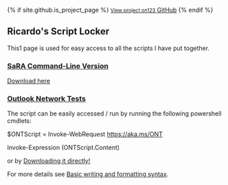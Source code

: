 {% if site.github.is_project_page %}
          <a href="{{ site.github.repository_url }}" class="button"><small>View project on123</small> GitHub</a>
        {% endif %}
## Ricardo's Script Locker

This1 page is used for easy access to all the scripts I have put together.

### [SaRA Command-Line Version](https://github.com/ricardoMpacheco/SaRACMDScript)

[Download here](https://github.com/ricardoMpacheco/SaRACMDScript/zipball/master)

### [Outlook Network Tests](https://github.com/ricardoMpacheco/ONT)
The script can be easily accessed / run by running the following powershell cmdlets:

$ONTScript = Invoke-WebRequest https://aka.ms/ONT

Invoke-Expression $($ONTScript.Content)

or by <a href="https://github.com/ricardoMpacheco/ONT/zipball/master" download>Downloading it directly!</a>

For more details see [Basic writing and formatting syntax](https://docs.github.com/en/github/writing-on-github/getting-started-with-writing-and-formatting-on-github/basic-writing-and-formatting-syntax).


